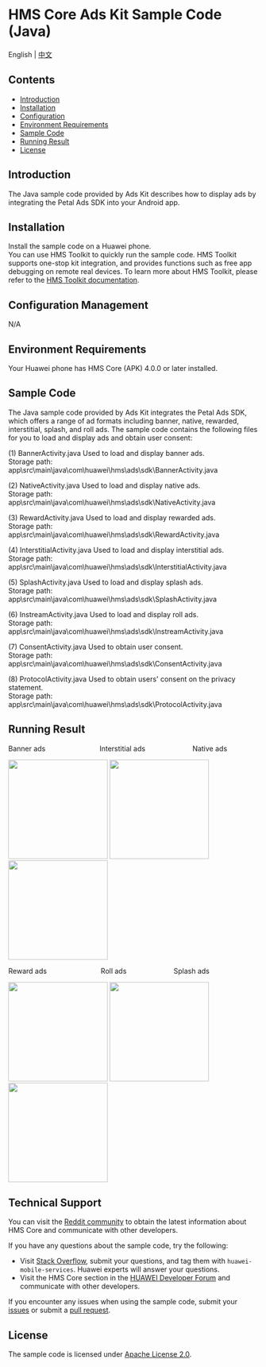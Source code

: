 ﻿# HMS Core Ads Kit Sample Code (Java)
English | [中文](https://github.com/HMS-Core/hms-ads-demo-java/blob/master/README_ZH.md)
## Contents

 * [Introduction](#Introduction)
 * [Installation](#Installation)
 * [Configuration](#Configuration)
 * [Environment Requirements](#Environment-Requirements)
 * [Sample Code](#Sample-Code)
 * [Running Result](#Running-Result)
 * [License](#License)


## Introduction
The Java sample code provided by Ads Kit describes how to display ads by integrating the Petal Ads SDK into your Android app.

## Installation
Install the sample code on a Huawei phone.
<br>You can use HMS Toolkit to quickly run the sample code. HMS Toolkit supports one-stop kit integration, and provides functions such as free app debugging on remote real devices. 
To learn more about HMS Toolkit, please refer to the [HMS Toolkit documentation](https://developer.huawei.com/consumer/en/doc/development/Tools-Guides/getting-started-0000001077381096?ha_source=hms1).</br>

## Configuration Management
N/A

## Environment Requirements
Your Huawei phone has HMS Core (APK) 4.0.0 or later installed.

## Sample Code
The Java sample code provided by Ads Kit integrates the Petal Ads SDK, which offers a range of ad formats including banner, native, rewarded, interstitial, splash, and roll ads. The sample code contains the following files for you to load and display ads and obtain user consent:

(1) BannerActivity.java
Used to load and display banner ads.
<br>Storage path: app\src\main\java\com\huawei\hms\ads\sdk\BannerActivity.java</br>
    
(2) NativeActivity.java
Used to load and display native ads.
<br>Storage path: app\src\main\java\com\huawei\hms\ads\sdk\NativeActivity.java</br>
    
(3) RewardActivity.java
Used to load and display rewarded ads.
<br>Storage path: app\src\main\java\com\huawei\hms\ads\sdk\RewardActivity.java</br>
	
(4) InterstitialActivity.java
Used to load and display interstitial ads.
<br>Storage path: app\src\main\java\com\huawei\hms\ads\sdk\InterstitialActivity.java</br>
	
(5) SplashActivity.java
Used to load and display splash ads.
<br>Storage path: app\src\main\java\com\huawei\hms\ads\sdk\SplashActivity.java</br>
	
(6) InstreamActivity.java
Used to load and display roll ads.
<br>Storage path: app\src\main\java\com\huawei\hms\ads\sdk\InstreamActivity.java</br>
    
(7) ConsentActivity.java
Used to obtain user consent.
<br>Storage path: app\src\main\java\com\huawei\hms\ads\sdk\ConsentActivity.java</br>

(8) ProtocolActivity.java
Used to obtain users' consent on the privacy statement.
<br>Storage path: app\src\main\java\com\huawei\hms\ads\sdk\ProtocolActivity.java</br>

## Running Result
Banner ads&emsp;&emsp;&emsp;&emsp;&emsp;&emsp;&emsp;&ensp; Interstitial ads&emsp;&emsp;&emsp;&emsp;&emsp;&emsp;&ensp; Native ads

 <img src="/result/Banner.gif" width=200>  <img src="result/Interstitial.gif" width=200>  <img src="result/Native.gif" width=200>

Reward ads&emsp;&emsp;&emsp;&emsp;&emsp;&emsp;&emsp;&ensp; Roll ads&emsp;&emsp;&emsp;&emsp;&emsp;&emsp;&ensp; Splash ads

<img src="result/Reward.gif" width=200>  <img src="result/Roll.gif" width=200>  <img src="result/Splash.gif" width=200>

## Technical Support
You can visit the [Reddit community](https://www.reddit.com/r/HuaweiDevelopers/) to obtain the latest information about HMS Core and communicate with other developers.

If you have any questions about the sample code, try the following:
- Visit [Stack Overflow](https://stackoverflow.com/questions/tagged/huawei-mobile-services?tab=Votes), submit your questions, and tag them with `huawei-mobile-services`. Huawei experts will answer your questions.
- Visit the HMS Core section in the [HUAWEI Developer Forum](https://forums.developer.huawei.com/forumPortal/en/home?fid=0101187876626530001?ha_source=hms1) and communicate with other developers.

If you encounter any issues when using the sample code, submit your [issues](https://github.com/HMS-Core/hms-ads-demo-java/issues) or submit a [pull request](https://github.com/HMS-Core/hms-ads-demo-java/pulls).

##  License
The sample code is licensed under [Apache License 2.0](http://www.apache.org/licenses/LICENSE-2.0).
